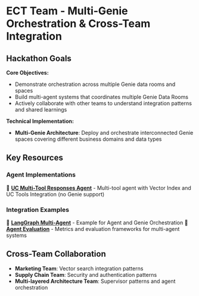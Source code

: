 # ECT Team - Multi-Genie Orchestration & Cross-Team Integration

## Hackathon Goals

**Core Objectives:**
- Demonstrate orchestration across multiple Genie data rooms and spaces
- Build multi-agent systems that coordinates multiple Genie Data Rooms
- Actively collaborate with other teams to understand integration patterns and shared learnings

**Technical Implementation:**
- **Multi-Genie Architecture**: Deploy and orchestrate interconnected Genie spaces covering different business domains and data types


## Key Resources

### Agent Implementations
🤖 **[UC Multi-Tool Responses Agent](../../src/uc_multi_tool_responses_agent/README.md)** - Multi-tool agent with Vector Index and UC Tools Integration (no Genie support)

### Integration Examples
🔗 **[LangGraph Multi-Agent](../../notebooks/03-langgraph-multiagent-genie-pat.py)** - Example for Agent and Genie Orchestration
🔗 **[Agent Evaluation](../../notebooks/04-agent-evaluation-metrics-review-app.py)** - Metrics and evaluation frameworks for multi-agent systems

## Cross-Team Collaboration

- **Marketing Team**: Vector search integration patterns
- **Supply Chain Team**: Security and authentication patterns  
- **Multi-layered Architecture Team**: Supervisor patterns and agent orchestration


